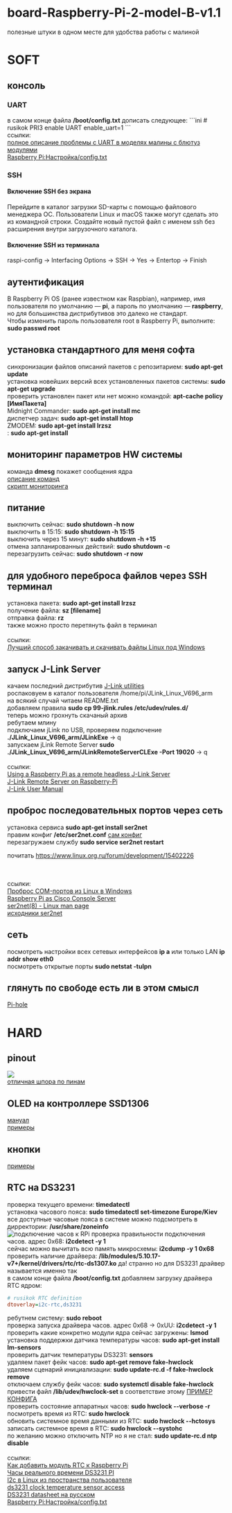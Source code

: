 # board-Raspberry-Pi-2-model-B-v1.1
полезные штуки в одном месте для удобства работы с малиной

<h1>SOFT</h1>

<h2>консоль</h2>

<h3>UART</h3>
в самом конце файла <b>/boot/config.txt</b> дописать следующее:
```ini
# rusikok PRI3 enable UART
enable_uart=1
```
<br>
ссылки:<br>
<a href="https://elinux.org/RPi_Serial_Connection#Preventing_Linux_using_the_serial_port">полное описание проблемы с UART в моделях малины с блютуз модулями</a><br>
<a href="http://wikihandbk.com/wiki/Raspberry_Pi:%D0%9D%D0%B0%D1%81%D1%82%D1%80%D0%BE%D0%B9%D0%BA%D0%B0/config.txt">Raspberry Pi:Настройка/config.txt</a><br>

<h3>SSH</h3>

<h4>Включение SSH без экрана</h4>
Перейдите в каталог загрузки SD-карты с помощью файлового менеджера ОС. Пользователи Linux и macOS также могут сделать это из командной строки. Создайте новый пустой файл с именем ssh без расширения внутри загрузочного каталога.

<h4>Включение SSH из терминала</h4>
raspi-config -> Interfacing Options -> SSH -> Yes -> Entertop -> Finish

<h2>аутентификация</h2>
В Raspberry Pi OS (ранее известном как Raspbian), например, имя пользователя по умолчанию — <b>pi</b>, а пароль по умолчанию — <b>raspberry</b>, но для большинства дистрибутивов это далеко не стандарт.
<br>
Чтобы изменить пароль пользователя root в Raspberry Pi, выполните: <b>sudo passwd root</b>

<h2>установка стандартного для меня софта</h2>
синхронизации файлов описаний пакетов с репозитарием: <b>sudo apt-get update</b><br>
установка новейших версий всех установленных пакетов системы: <b>sudo apt-get upgrade</b><br>
проверить установлен пакет или нет можно командой: <b>apt-cache policy [ИмяПакета]</b><br>
Midnight Commander: <b>sudo apt-get install mc</b><br>
диспетчер задач: <b>sudo apt-get install htop</b><br>
ZMODEM: <b>sudo apt-get install lrzsz</b><br>
: <b>sudo apt-get install </b><br>

<h2>мониторинг параметров HW системы</h2>
команда <b>dmesg</b> покажет сообщения ядра<br>
<a href="https://elinux.org/RPI_vcgencmd_usage">описание команд</a>
<br>
<a href="https://github.com/bamarni/pi64/issues/4#issuecomment-292707581">скрипт мониторинга</a>

<h2>питание</h2>
выключить сейчас: <b>sudo shutdown -h now</b><br>
выключить в 15:15: <b>sudo shutdown -h 15:15</b><br>
выключить через 15 минут: <b>sudo shutdown -h +15</b><br>
отмена запланированных действий: <b>sudo shutdown -с</b><br>
перезагрузить сейчас: <b>sudo shutdown -r now</b><br>

<h2>для удобного переброса файлов через SSH терминал</h2>
установка пакета: <b>sudo apt-get install lrzsz</b><br>
получение файла: <b>sz [filename]</b><br>
отправка файла: <b>rz</b><br>
также можно просто перетянуть файл в терминал
<br><br>
ссылки:<br>
<a href="https://russianblogs.com/article/7328815997/">Лучший способ закачивать и скачивать файлы Linux под Windows</a><br>

<h2>запуск J-Link Server</h2>
качаем последний дистрибутив <a href="https://www.segger.com/downloads/jlink/JLink_Linux_arm.tgz">J-Link utilities</a> <br>
роспаковуем в каталог пользователя /home/pi/JLink_Linux_V696_arm <br>
на всякий случай читаем	README.txt <br>
добавляем правила <b>sudo cp 99-jlink.rules /etc/udev/rules.d/</b><br>
теперь можно грохнуть скачаный архив <br>
ребутаем млину <br>
подключаем jLink по USB, проверяем подключение <b>./JLink_Linux_V696_arm/JLinkExe</b> -> q <br>
запускаем jLink Remote Server <b>sudo ./JLink_Linux_V696_arm/JLinkRemoteServerCLExe -Port 19020</b> -> q <br>
<br>
ссылки:<br>
<a href="https://blog.feabhas.com/2019/07/using-a-raspberry-pi-as-a-remote-headless-j-link-server/">Using a Raspberry Pi as a remote headless J-Link Server</a>
<br>
<a href="https://forum.segger.com/index.php/Thread/5693-SOLVED-J-Link-Remote-Server-on-Raspberry-Pi/">J-Link Remote Server on Raspberry-Pi</a>
<br>
<a href="https://github.com/RusikOk/board-Raspberry-Pi-2-model-B-v1.1/blob/main/2_datasheet/jLink%20manual%20UM08001.pdf">J-Link User Manual</a>

<h2>проброс последовательных портов через сеть</h2>
установка сервиса <b>sudo apt-get install ser2net</b><br>
правим конфиг <b>/etc/ser2net.conf</b> <a href="https://github.com/RusikOk/board-Raspberry-Pi-2-model-B-v1.1/blob/main/3_config/ser2net.conf">сам конфиг</a> <br>
перезагружаем службу <b>sudo service ser2net restart</b> <br>


почитать https://www.linux.org.ru/forum/development/15402226
<b></b> <br>


<br><br>
ссылки:<br>
<a href="http://security-corp.org/os/linux/892-probros-com-portov-iz-linux-v-windows.html">Проброс COM-портов из Linux в Windows</a>
<br>
<a href="https://networklessons.com/network-management/raspberry-pi-as-cisco-console-server/">Raspberry Pi as Cisco Console Server</a>
<br>
<a href="https://linux.die.net/man/8/ser2net">ser2net(8) - Linux man page</a>
<br>
<a href="https://github.com/qchats/ser2net/blob/master/ser2net.conf">исходники ser2net</a>

<h2>сеть</h2>
посмотреть настройки всех сетевых интерфейсов <b>ip a</b> или только LAN <b>ip addr show eth0</b><br> 
посмотреть открытые порты <b>sudo netstat -tulpn</b><br>

<h2>глянуть по свободе есть ли в этом смысл</h2>
<a href="https://github.com/pi-hole/pi-hole/#one-step-automated-install">Pi-hole</a>

<h1>HARD</h1>

<h2>pinout</h2>
<img src="https://github.com/RusikOk/board-Raspberry-Pi-2-model-B-v1.1/blob/main/1_%D1%81%D1%85%D0%B5%D0%BC%D1%8B/RaspberryPi2_pinout.png">
<br>
<a href="https://pinout.xyz/#">отличная шпора по пинам</a>

<h2>OLED на контроллере SSD1306</h2>
<a href="https://learn.adafruit.com/adafruit-pioled-128x32-mini-oled-for-raspberry-pi/usage">мануал</a>
<br>
<a href="https://github.com/adafruit/Adafruit_CircuitPython_SSD1306/tree/master/examples">примеры</a>

<h2>кнопки</h2>
<a href="https://learn.adafruit.com/circuitpython-on-raspberrypi-linux/digital-i-o">примеры</a>
<br>

<h2>RTC на DS3231</h2>
проверка текущего времени: <b>timedatectl</b><br>
установка часового пояса: <b>sudo timedatectl set-timezone Europe/Kiev</b><br>
все доступные часовые пояса в системе можно подсмотреть в дирректории: <b>/usr/share/zoneinfo</b><br>
<img src="https://github.com/RusikOk/board-Raspberry-Pi-2-model-B-v1.1/blob/main/2_datasheet/DS3231/DS3231toRPI.webp" alt="подключение часов к RPi">
проверка правильности подключения часов. адрес 0x68: <b>i2cdetect -y 1</b><br>
сейчас можно вычитать всю память микросхемы: <b>i2cdump -y 1 0x68</b><br>
проверить наличие драйвера: <b>/lib/modules/5.10.17-v7+/kernel/drivers/rtc/rtc-ds1307.ko</b> да! странно но для DS3231 драйвер называется именно так<br>
в самом конце файла <b>/boot/config.txt</b> добавляем загрузку драйвера RTC ядром:<br>

```ini
# rusikok RTC definition
dtoverlay=i2c-rtc,ds3231
```
ребутнем систему: <b>sudo reboot</b><br>
проверка запуска драйвера часов. адрес 0x68 -> 0xUU: <b>i2cdetect -y 1</b><br>
проверить какие конкретно модули ядра сейчас загружены: <b>lsmod</b><br>
установка поддержки датчика температуры часов: <b>sudo apt-get install lm-sensors</b><br>
проверить датчик температуры DS3231: <b>sensors</b><br>
удаляем пакет фейк часов: <b>sudo apt-get remove fake-hwclock</b><br>
удаляем сценарий инициализации: <b>sudo update-rc.d -f fake-hwclock remove</b><br>
отключаем службу фейк часов: <b>sudo systemctl disable fake-hwclock</b><br>
привести файл <b>/lib/udev/hwclock-set</b> в соответствие этому <a href="https://github.com/RusikOk/board-Raspberry-Pi-2-model-B-v1.1/blob/main/3_config/lib/udev/hwclock-set">ПРИМЕР КОНФИГА</a><br>
проверить состояние аппаратных часов: <b>sudo hwclock --verbose -r</b><br>
посмотреть время из RTC: <b>sudo hwclock</b><br>
обновить системное время данными из RTC: <b>sudo hwclock --hctosys</b><br>
записать системное время в RTC: <b>sudo hwclock --systohc</b><br>
по желанию можно отключить NTP но я не стал: <b>sudo update-rc.d ntp disable</b><br>
<br>
ссылки:<br>
<a href="https://arduinoplus.ru/rtc-raspberry-pi/">Как добавить модуль RTC к Raspberry Pi</a><br>
<a href="https://onxblog.com/2019/03/30/raspberry-pi-hw-clock-ds3231/">Часы реального времени DS3231 PI</a><br>
<a href="https://blablacode.ru/linux/581">I2c в Linux из пространства пользователя</a><br>
<a href="https://www.raspberrypi.org/forums/viewtopic.php?p=1138858&sid=78cfd3416e0f02ddfd575a98ea15198d#p1138858">ds3231 clock temperature sensor access</a><br>
<a href="https://github.com/RusikOk/board-Raspberry-Pi-2-model-B-v1.1/blob/main/2_datasheet/DS3231/DS3231_RU.pdf">DS3231 datasheet на русском</a><br>
<a href="http://wikihandbk.com/wiki/Raspberry_Pi:%D0%9D%D0%B0%D1%81%D1%82%D1%80%D0%BE%D0%B9%D0%BA%D0%B0/config.txt">Raspberry Pi:Настройка/config.txt</a><br>